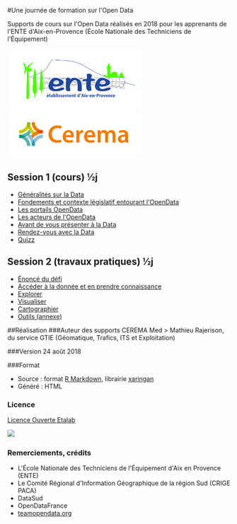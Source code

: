 #Une journée de formation sur l'Open Data<br>  


Supports de cours sur l'Open Data réalisés en 2018 pour les apprenants de l'ENTE d'Aix-en-Provence (École Nationale des Techniciens de l'Équipement)  

![](images/LogoENTE_small.jpg)
![](images/Logo_CEREMA_small.png)


## Session 1 (cours) ½j 
- [Généralités sur la Data](https://datagistips.github.io/cours_data_ente/prez/session1/session1_1_data.html)
- [Fondements et contexte législatif entourant l'OpenData](https://datagistips.github.io/cours_data_ente/prez/session1/session1_2_fondements.html)
- [Les portails OpenData](https://datagistips.github.io/cours_data_ente/prez/session1/session1_3_portails.html)
- [Les acteurs de l'OpenData](https://datagistips.github.io/cours_data_ente/prez/session1/session1_4_acteurs.html)
- [Avant de vous présenter à la Data](https://datagistips.github.io/cours_data_ente/prez/session1/session1_5_avant_data.html)
- [Rendez-vous avec la Data](https://datagistips.github.io/cours_data_ente/prez/session1/session1_6_rdv_data.html)
- [Quizz](https://datagistips.github.io/cours_data_ente/prez/session1/session1_7_quizz.html)

## Session 2 (travaux pratiques) ½j 
- [Énoncé du défi](https://datagistips.github.io/cours_data_ente/prez/session2/session2_1_énoncé.html)
- [Accéder à la donnée et en prendre connaissance](https://datagistips.github.io/cours_data_ente/prez/session2/session2_2_acceder_prendre_connaissance.html)
- [Explorer](https://datagistips.github.io/cours_data_ente/prez/session2/session2_3_explorer.html)
- [Visualiser](https://datagistips.github.io/cours_data_ente/prez/session2/session2_4_visualiser.html)
- [Cartographier](https://datagistips.github.io/cours_data_ente/prez/session2/session2_5_cartographier.html)
- [Outils (annexe)](https://datagistips.github.io/cours_data_ente/prez/session2/session2_6_annexe_outils.html)

##Réalisation
###Auteur des supports
CEREMA Med > Mathieu Rajerison, du service GTIE (Géomatique, Trafics, ITS et Exploitation)

###Version
24 août 2018

###Format
- Source : format [R Markdown](https://rmarkdown.rstudio.com/), librairie [xaringan](https://github.com/yihui/xaringan)
- Généré : HTML

### Licence
[Licence Ouverte Etalab](https://www.etalab.gouv.fr/licence-ouverte-open-licence)

![](https://www.etalab.gouv.fr/wp-content/uploads/2011/10/licence-ouverte-open-licence.gif)

### Remerciements, crédits
- L'École Nationale des Techniciens de l'Équipement d'Aix en Provence (ENTE)
- Le Comité Régional d'Information Géographique de la région Sud (CRIGE PACA)
- DataSud
- OpenDataFrance
- [teamopendata.org](https://teamopendata.org)